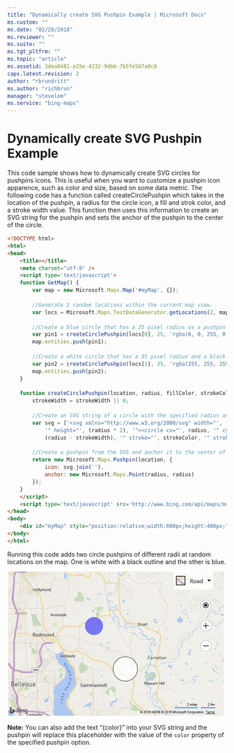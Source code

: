 ```yaml
---
title: "Dynamically create SVG Pushpin Example | Microsoft Docs"
ms.custom: ""
ms.date: "02/28/2018"
ms.reviewer: ""
ms.suite: ""
ms.tgt_pltfrm: ""
ms.topic: "article"
ms.assetid: 3dea0481-e25e-4232-9dbb-7b5fe567a0c8
caps.latest.revision: 2
author: "rbrundritt"
ms.author: "richbrun"
manager: "stevelom"
ms.service: "bing-maps"
---
```


# Dynamically create SVG Pushpin Example

This code sample shows how to dynamically create SVG circles for pushpins icons. This is useful when you want to customize a pushpin icon apparence, such as color and size, based on some data metric. The following code has a function called createCirclePushpin which takes in the location of the pushpin, a radius for the circle icon, a fill and strok color, and a stroke width value. This function then uses this information to create an SVG string for the pushpin and sets the anchor of the pushpin to the center of the circle. 

```html
<!DOCTYPE html>
<html>
<head>
    <title></title>
    <meta charset="utf-8" />
	<script type='text/javascript'>
    function GetMap() {
        var map = new Microsoft.Maps.Map('#myMap', {});

        //Generate 2 random locations within the current map view.
        var locs = Microsoft.Maps.TestDataGenerator.getLocations(2, map.getBounds());

        //Create a blue circle that has a 25 pixel radius as a pushpin and add to map.
        var pin1 = createCirclePushpin(locs[0], 25, 'rgba(0, 0, 255, 0.5)');
        map.entities.push(pin1);

        //Create a white circle that has a 35 pixel radius and a black outline as a pushpin and add to map.
        var pin2 = createCirclePushpin(locs[1], 35, 'rgba(255, 255, 255, 0.8)', 'black', 1);
        map.entities.push(pin2);
    }

    function createCirclePushpin(location, radius, fillColor, strokeColor, strokeWidth) {
        strokeWidth = strokeWidth || 0;

        //Create an SVG string of a circle with the specified radius and color.
        var svg = ['<svg xmlns="http://www.w3.org/2000/svg" width="', (radius * 2),
            '" height="', (radius * 2), '"><circle cx="', radius, '" cy="', radius, '" r="',
            (radius - strokeWidth), '" stroke="', strokeColor, '" stroke-width="', strokeWidth, '" fill="', fillColor, '"/></svg>'];

        //Create a pushpin from the SVG and anchor it to the center of the circle.
        return new Microsoft.Maps.Pushpin(location, {
            icon: svg.join(''),
            anchor: new Microsoft.Maps.Point(radius, radius)
        });
    }
    </script>
    <script type='text/javascript' src='http://www.bing.com/api/maps/mapcontrol?callback=GetMap&key=[YOUR_BING_MAPS_KEY]' async defer></script>
</head>
<body>
    <div id="myMap" style="position:relative;width:600px;height:400px;"></div>
</body>
</html>
```

Running this code adds two circle pushpins of different radii at random locations on the map. One is white with a black outline and the other is blue.

![BMV8_DynamicSvgExample](../../media/bmv8-dynamicsvgexample.png)

**Note:** You can also add the text “{color}” into your SVG string and the pushpin will replace this placeholder with the value of the `color` property of the specified pushpin option.
